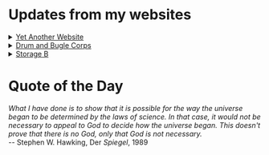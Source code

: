 # Updates from my websites

<details><summary> <a href="https://www.amon-hen.com">Yet Another Website</a> </summary>

* <a href="https://www.amon-hen.com/television/6119">MST3K Short 0701 – Once Upon A Honeymoon</a>
* <a href="https://www.amon-hen.com/computing/internet/www/435">Quote of the Day</a>
* <a href="https://www.amon-hen.com/movies/34493">The Beatniks (1959)</a>
* <a href="https://www.amon-hen.com/music/drums-and-percussion/34488">Drumming: Pt. I</a>
* <a href="https://www.amon-hen.com/books/297">Reading: An Epitaph in Rust</a>
* <a href="https://www.amon-hen.com/politics/34486">Trump is aggressively ignorant</a>
* <a href="https://www.amon-hen.com/computing/34482">Mmmm, USB Food</a>
* <a href="https://www.amon-hen.com/television/8495">MST3K 0202 – The Sidehackers</a>
* <a href="https://www.amon-hen.com/politics/34470">Last Week Tonight – S2 E21: Food Waste, Iran & El Chapo</a>
* <a href="https://www.amon-hen.com/religion/34476">Both of them have done what is detestable</a>
</details>

<details><summary> <a href="https://www.drum-corps.net">Drum and Bugle Corps</a> </summary>

* <a href="https://www.drum-corps.net/scores/dci/3802">Drum Corps at the Rose Bowl (2025)</a>
* <a href="https://www.drum-corps.net/scores/dci/3798">Cavalcade of Brass (2025)</a>
* <a href="https://www.drum-corps.net/scores/dci/3795">DCI Little Rock (2025)</a>
* <a href="https://www.drum-corps.net/scores/dci/3792">Drum Corps Grand Prix  (2025)</a>
* <a href="https://www.drum-corps.net/scores/dci/3788">Western Corps Connection (2025)</a>
* <a href="https://www.drum-corps.net/history/2278">Santa Clara Vanguard Alumni Corps (2017)</a>
* <a href="https://www.drum-corps.net/scores/dci/3782">Gold Showcase (2025)</a>
* <a href="https://www.drum-corps.net/scores/dci/3779">Celebration in Brass (2025)</a>
* <a href="https://www.drum-corps.net/scores/dci/3773">Resound (2025)</a>
* <a href="https://www.drum-corps.net/scores/dci/3771">The Kiwanis Thunder of Drums (2025)</a>
</details>

<details><summary> <a href="https://www.storage-b.com">Storage B</a> </summary>

* <a href="https://www.storage-b.com/math-numerical-analysis/1081">Crummy Code from Copilot</a>
* <a href="https://www.storage-b.com/humor/1067">Meeting Driven Development</a>
* <a href="https://www.storage-b.com/c/1057">CLion Is Now Free for Non-Commercial Use</a>
* <a href="https://www.storage-b.com/humor/1052">Programmers Then and Now</a>
* <a href="https://www.storage-b.com/c/1050">Strategies for Developing Safety-Critical Software in C++</a>
* <a href="https://www.storage-b.com/ai/1048">What trillion-dollar problem is AI trying to solve?</a>
* <a href="https://www.storage-b.com/math-numerical-analysis/1036">Hypot</a>
* <a href="https://www.storage-b.com/c/1015">Uploading Consciousness</a>
* <a href="https://www.storage-b.com/humor/1003">SCRUM: An Honest Ad</a>
* <a href="https://www.storage-b.com/humor/996">Agile vs. Waterfall</a>
</details>

# Quote of the Day
<p><em>What I have done is to show that it is possible for the way the universe began to be determined by the laws of science.  In that case, it would not be necessary to appeal to God to decide how the universe began.  This doesn't prove that there is no God, only that God is not necessary.</em><br /> -- Stephen W. Hawking, Der <em>Spiegel</em>, 1989</p>